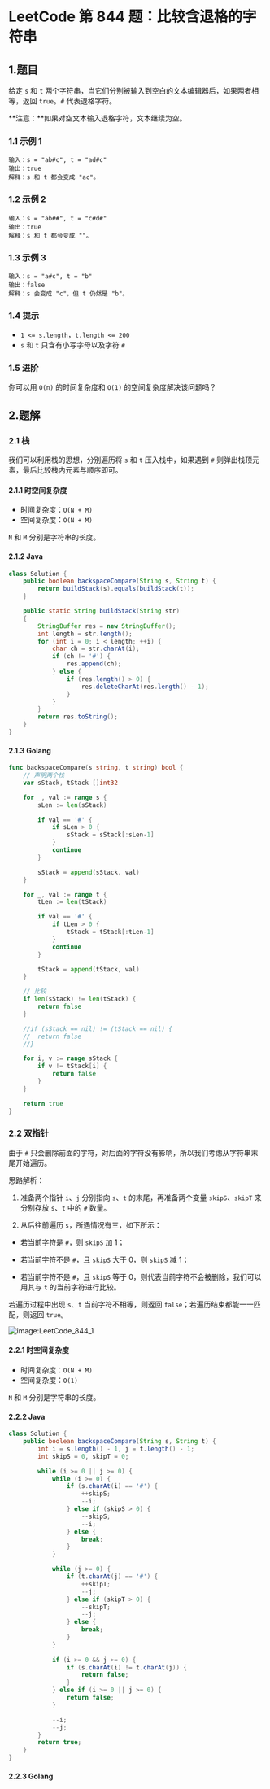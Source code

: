 # LeetCode 第 844 题：比较含退格的字符串

## 1.题目

给定 `s` 和 `t` 两个字符串，当它们分别被输入到空白的文本编辑器后，如果两者相等，返回 `true`。`#` 代表退格字符。

**注意：**如果对空文本输入退格字符，文本继续为空。

### 1.1 示例 1

```
输入：s = "ab#c", t = "ad#c"
输出：true
解释：s 和 t 都会变成 "ac"。
```

### 1.2 示例 2

```
输入：s = "ab##", t = "c#d#"
输出：true
解释：s 和 t 都会变成 ""。
```

### 1.3 示例 3

```
输入：s = "a#c", t = "b"
输出：false
解释：s 会变成 "c"，但 t 仍然是 "b"。
```

### 1.4 提示

+ `1 <= s.length`，`t.length <= 200`
+ `s` 和 `t` 只含有小写字母以及字符 `#`

### 1.5 进阶

你可以用 `O(n)` 的时间复杂度和 `O(1)` 的空间复杂度解决该问题吗？

## 2.题解

### 2.1 栈

我们可以利用栈的思想，分别遍历将 `s` 和 `t` 压入栈中，如果遇到 `#` 则弹出栈顶元素，最后比较栈内元素与顺序即可。

#### 2.1.1 时空间复杂度

+ 时间复杂度：`O(N + M)`
+ 空间复杂度：`O(N + M)`

`N` 和 `M` 分别是字符串的长度。

#### 2.1.2 Java

```java
class Solution {
    public boolean backspaceCompare(String s, String t) {
        return buildStack(s).equals(buildStack(t));
    }

    public static String buildStack(String str)
    {
        StringBuffer res = new StringBuffer();
        int length = str.length();
        for (int i = 0; i < length; ++i) {
            char ch = str.charAt(i);
            if (ch != '#') {
                res.append(ch);
            } else {
                if (res.length() > 0) {
                    res.deleteCharAt(res.length() - 1);
                }
            }
        }
        return res.toString();
    }
}
```

#### 2.1.3 Golang

```go
func backspaceCompare(s string, t string) bool {
    // 声明两个栈
	var sStack, tStack []int32

	for _, val := range s {
		sLen := len(sStack)

		if val == '#' {
			if sLen > 0 {
				sStack = sStack[:sLen-1]
			}
			continue
		}

		sStack = append(sStack, val)
	}

	for _, val := range t {
		tLen := len(tStack)

		if val == '#' {
			if tLen > 0 {
				tStack = tStack[:tLen-1]
			}
			continue
		}

		tStack = append(tStack, val)
	}

	// 比较
	if len(sStack) != len(tStack) {
		return false
	}

	//if (sStack == nil) != (tStack == nil) {
	//	return false
	//}

	for i, v := range sStack {
		if v != tStack[i] {
			return false
		}
	}

	return true
}
```

### 2.2 双指针

由于 `#` 只会删除前面的字符，对后面的字符没有影响，所以我们考虑从字符串末尾开始遍历。

思路解析：

1. 准备两个指针 `i`、`j` 分别指向 `s`、`t` 的末尾，再准备两个变量 `skipS`、`skipT` 来分别存放 `s`、`t` 中的 `#` 数量。

2. 从后往前遍历 `s`，所遇情况有三，如下所示：

+ 若当前字符是 `#`，则 `skipS` 加 1；

+ 若当前字符不是 `#`，且 `skipS` 大于 0，则 `skipS` 减 1；

+ 若当前字符不是 `#`，且 `skipS` 等于 0，则代表当前字符不会被删除，我们可以用其与 `t` 的当前字符进行比较。

若遍历过程中出现 `s`、`t` 当前字符不相等，则返回 `false`；若遍历结束都能一一匹配，则返回 `true`。

![image:LeetCode_844_1](Images/LeetCode_844_1.jpg)

#### 2.2.1 时空间复杂度

+ 时间复杂度：`O(N + M)`
+ 空间复杂度：`O(1)`

`N` 和 `M` 分别是字符串的长度。

#### 2.2.2 Java

```java
class Solution {
    public boolean backspaceCompare(String s, String t) {
        int i = s.length() - 1, j = t.length() - 1;
        int skipS = 0, skipT = 0;

        while (i >= 0 || j >= 0) {
            while (i >= 0) {
                if (s.charAt(i) == '#') {
                    ++skipS;
                    --i;
                } else if (skipS > 0) {
                    --skipS;
                    --i;
                } else {
                    break;
                }
            }

            while (j >= 0) {
                if (t.charAt(j) == '#') {
                    ++skipT;
                    --j;
                } else if (skipT > 0) {
                    --skipT;
                    --j;
                } else {
                    break;
                }
            }
            
            if (i >= 0 && j >= 0) {
                if (s.charAt(i) != t.charAt(j)) {
                    return false;
                }
            } else if (i >= 0 || j >= 0) {
                return false;
            }

            --i;
            --j;
        }
        return true;
    }
}
```

#### 2.2.3 Golang

